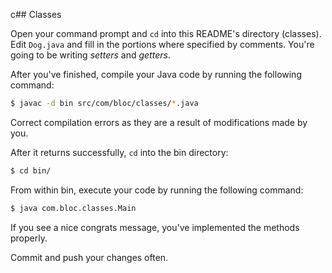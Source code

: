 c## Classes

Open your command prompt and `cd` into this README's directory (classes). Edit `Dog.java` and fill in the portions where specified by comments. You're going to be writing _setters_ and _getters_.

After you've finished, compile your Java code by running the following command:

``` bash
$ javac -d bin src/com/bloc/classes/*.java
```

Correct compilation errors as they are a result of modifications made by you.

After it returns successfully, `cd` into the bin directory:

``` bash
$ cd bin/
```

From within bin, execute your code by running the following command:

``` bash
$ java com.bloc.classes.Main
```

If you see a nice congrats message, you've implemented the methods properly.

Commit and push your changes often.